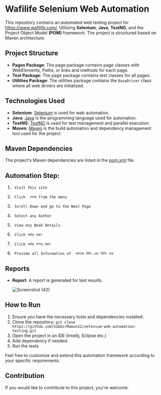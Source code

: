 # Wafilife Selenium Web Automation

This repository contains an automated web testing project for https://www.wafilife.com/, Utilizing **Selenium**, **Java**, **TestNG**, and the Project Object Model **(POM)** framework. The project is structured based on Maven architecture.

## Project Structure

- **Pages Package**: The page package contains page classes with WebElements, Paths, or links and methods for each page.
- **Test Package**: The page package contains test classes for all pages.
- **Utilities Package**: The utilities package contains the `BaseDriver` class where all web drivers are initialized.

## Technologies Used

- **Selenium**: [Selenium](https://www.selenium.dev/) is used for web automation.
- **Java**: [Java](https://www.java.com/) is the programming language used for automation.
- **TestNG**: [TestNG](https://testng.org/) is used for test management and parallel execution.
- **Maven**: [Maven](https://maven.apache.org/) is the build automation and dependency management tool used for the project.

## Maven Dependencies

The project's Maven dependencies are listed in the [pom.xml](./pom.xml) file.

## Automation Step:

1.      Visit this site
2.      Click  লেখক from the menu
3.      Scroll Down and go to the Next Page
4.      Select any Author
5.      View any Book Details
6.      Click অর্ডার করুন
7.      Click অর্ডার সম্পন্ন করুন
8.      Provide all Information of  আপনার বিলিং এবং শিপিং তথ্য


## Reports

- **Report**: A report is generated for test results.
  
  ![Screenshot (42)](https://github.com/SabbirMamun12/selenium-web-automation-testing/assets/149684228/d7668225-6a70-4ccf-acfb-e2d5fb9cc6a7)


## How to Run

1. Ensure you have the necessary tools and dependencies installed.
2. Clone the repository: `git clone https://github.com/SabbirMamun12/selenium-web-automation-testing.git`
3. Open the project in an IDE (Intellij, Eclipse etc.)
4. Add dependency if needed.
5. Run the tests

Feel free to customize and extend this automation framework according to your specific requirements.

## Contribution

If you would like to contribute to this project, you're welcome.
